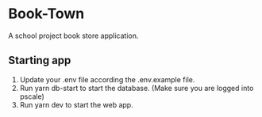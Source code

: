 # Book-Town

A school project book store application.

## Starting app

1. Update your .env file according the .env.example file.
2. Run yarn db-start to start the database. (Make sure you are logged into pscale)
3. Run yarn dev to start the web app.
